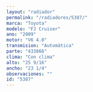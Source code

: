 ```yaml
---
layout: "radiador"
permalink: "/radiadores/5387/"
marca: "Toyota"
modelo: "FJ Cruiser"
ano: "2009"
motor: "V6 4.0"
transmision: "Automática"
parte: "433866"
clima: "Con clima"
alto: "25 9/16"
ancho: "23 1/4"
observaciones: ""
id: "5387"
---
```


